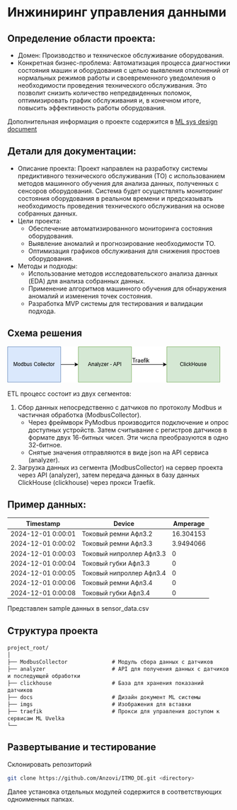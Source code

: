 # Инжиниринг управления данными
## Определение области проекта:

- Домен: Производство и техническое обслуживание оборудования.
- Конкретная бизнес-проблема: Автоматизация процесса диагностики состояния машин и оборудования с целью выявления отклонений от нормальных режимов работы и своевременного уведомления о необходимости проведения технического обслуживания. Это позволит снизить количество непредвиденных поломок, оптимизировать график обслуживания и, в конечном итоге, повысить эффективность работы оборудования.

Дополнительная информация о проекте содержится в [ML sys design document](https://github.com/Anzovi/ITMO_DE/blob/main/docs/ml_system_design_doc.md)  

## Детали для документации:
- Описание проекта: Проект направлен на разработку системы предиктивного технического обслуживания (ТО) с использованием методов машинного обучения для анализа данных, полученных с сенсоров оборудования. Система будет осуществлять мониторинг состояния оборудования в реальном времени и предсказывать необходимость проведения технического обслуживания на основе собранных данных.
- Цели проекта:
    - Обеспечение автоматизированного мониторинга состояния оборудования.
    - Выявление аномалий и прогнозирование необходимости ТО.
    - Оптимизация графиков обслуживания для снижения простоев оборудования.
- Методы и подходы:
    - Использование методов исследовательского анализа данных (EDA) для анализа собранных данных.
    - Применение алгоритмов машинного обучения для обнаружения аномалий и изменения точек состояния.
    - Разработка MVP системы для тестирования и валидации подхода.

## Схема решения  
![](https://github.com/Anzovi/ITMO_DE/blob/main/imgs/UvelkaAPI.png)  

ETL процесс состоит из двух сегментов:
1. Сбор данных непосредственно с датчиков по протоколу Modbus и частичная обработка (ModbusCollector).
    - Через фреймворк PyModbus производится подключение и опрос доступных устройств. Затем считывание с регистров датчиков в формате двух 16-битных чисел. Эти числа преобразуются в одно 32-битное.
    - Снятые значения отправляются в виде json на API сервиса (analyzer).
2. Загрузка данных из сегмента (ModbusCollector) на сервер проекта через API (analyzer), затем передача данных в базу данных ClickHouse (clickhouse) через прокси Traefik.

## Пример данных:
| Timestamp           | Device                     | Amperage    |
|---------------------|----------------------------|-------------|
| 2024-12-01 0:00:01  | Токовый ремни Афл3.2      | 16.304153   |
| 2024-12-01 0:00:02  | Токовый ремни Афл3.3      | 3.9494066   |
| 2024-12-01 0:00:03  | Токовый нипроллер Афл3.3  | 0           |
| 2024-12-01 0:00:04  | Токовый губки Афл3.3      | 0           |
| 2024-12-01 0:00:05  | Токовый нипроллер Афл3.4  | 0           |
| 2024-12-01 0:00:06  | Токовый ремни Афл3.4      | 0           |
| 2024-12-01 0:00:08  | Токовый губки Афл3.4      | 0           |

Представлен sample данных в sensor_data.csv  

## Структура проекта
```
project_root/
│
├── ModbusCollector              # Модуль сбора данных с датчиков
├── analyzer                     # API для получения данных с датчиков и последующей обработки
├── clickhouse                   # База для хранения показаний датчиков
├── docs                         # Дизайн документ ML системы
├── imgs                         # Изображения для вставки
├── traefik                      # Прокси для управления доступом к сервисам ML Uvelka
└── 
```
## Развертывание и тестирование 

Склонировать репозиторий
```bash
git clone https://github.com/Anzovi/ITMO_DE.git <directory>
```
Далее установка отдельных модулей содержится в соответствующих одноименных папках. 

